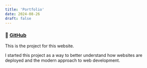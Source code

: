 ```yaml
---
title: 'Portfolio'
date: 2024-08-26
draft: false
---
```

### 🔗 [GitHub](https://github.com/Gibson431/hugo-portfolio/tree/main)

This is the project for this website.

I started this project as a way to better understand how websites are deployed and the modern approach to web development.
